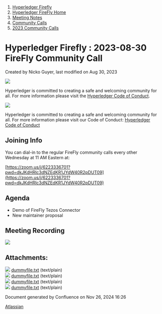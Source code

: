 1. [Hyperledger Firefly](index.html)
2. [Hyperledger FireFly Home](Hyperledger-FireFly-Home_20152345.html)
3. [Meeting Notes](Meeting-Notes_20156412.html)
4. [Community Calls](Community-Calls_20154671.html)
5. [2023 Community Calls](2023-Community-Calls_20156654.html)

# Hyperledger Firefly : 2023-08-30 FireFly Community Call

Created by Nicko Guyer, last modified on Aug 30, 2023

![](https://wiki.hyperledger.org/download/attachments/2392771/welcome.png?version=2&modificationDate=1572450107000&api=v2)

Hyperledger is committed to creating a safe and welcoming community for all. For more information please visit the [Hyperledger Code of Conduct](https://lf-hyperledger.atlassian.net/wiki/spaces/HYP/pages/19595281/Hyperledger+Code+of+Conduct).

![](https://wiki.hyperledger.org/download/attachments/29034696/Antitrustnotice.png?version=1&modificationDate=1581695654000&api=v2)

Hyperledger is committed to creating a safe and welcoming community for all. For more information please visit our Code of Conduct: [Hyperledger Code of Conduct](https://lf-hyperledger.atlassian.net/wiki/spaces/HYP/pages/19595281/Hyperledger+Code+of+Conduct)

## Joining Info

You can dial-in to the regular FireFly community calls every other Wednesday at 11 AM Eastern at:

[https://zoom.us/j/6223336701?pwd=dkJKdHRlc3dNZEdKR1JYdW40R2pDUT09](https://zoom.us/j/6223336701?pwd=dkJKdHRlc3dNZEdKR1JYdW40R2pDUT09)

## Agenda

- Demo of FireFly Tezos Connector
- New maintainer proposal

## Meeting Recording

![](plugins/servlet/confluence/placeholder/unknown-attachment)

## Attachments:

![](images/icons/bullet_blue.gif) [dummyfile.txt](attachments/20155065/20156689.txt) (text/plain)  
![](images/icons/bullet_blue.gif) [dummyfile.txt](attachments/20155065/20156690.txt) (text/plain)  
![](images/icons/bullet_blue.gif) [dummyfile.txt](attachments/20155065/20156691.txt) (text/plain)  
![](images/icons/bullet_blue.gif) [dummyfile.txt](attachments/20155065/20156692.txt) (text/plain)

Document generated by Confluence on Nov 26, 2024 16:26

[Atlassian](http://www.atlassian.com/)

